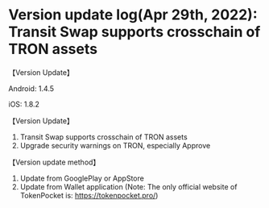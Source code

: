 # Version update log(Apr 29th, 2022): Transit Swap supports crosschain of TRON assets



【Version Update】&#x20;

&#x20; Android: 1.4.5

&#x20; iOS: 1.8.2



【Version Update】

1. Transit Swap supports crosschain of TRON assets
2. Upgrade security warnings on TRON, especially Approve



【Version update method】‌

1. Update from GooglePlay or AppStore
2. Update from Wallet application (Note: The only official website of TokenPocket is: https://tokenpocket.pro/)
